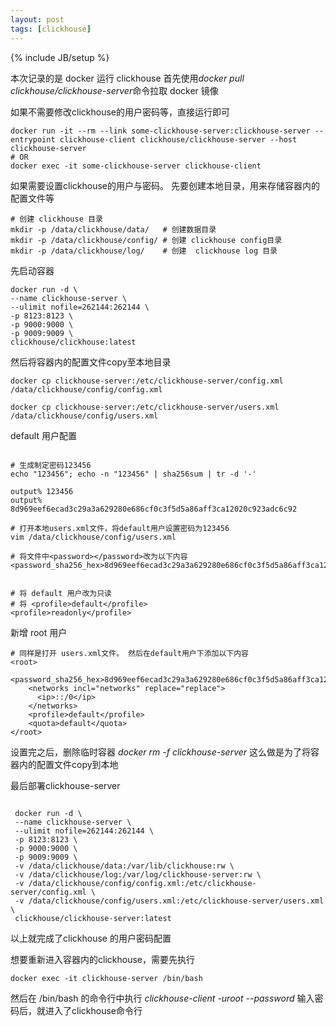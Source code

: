 ```yaml
---
layout: post
tags: [clickhouse]
---
```

{% include JB/setup %}


本次记录的是  docker 运行 clickhouse
首先使用*docker pull clickhouse/clickhouse-server*命令拉取 docker 镜像

如果不需要修改clickhouse的用户密码等，直接运行即可
```shell
docker run -it --rm --link some-clickhouse-server:clickhouse-server --entrypoint clickhouse-client clickhouse/clickhouse-server --host clickhouse-server
# OR
docker exec -it some-clickhouse-server clickhouse-client
```


如果需要设置clickhouse的用户与密码。 先要创建本地目录，用来存储容器内的配置文件等
```shell
# 创建 clickhouse 目录
mkdir -p /data/clickhouse/data/   # 创建数据目录
mkdir -p /data/clickhouse/config/ # 创建 clickhouse config目录
mkdir -p /data/clickhouse/log/    # 创建  clickhouse log 目录
```

先启动容器
```shell
docker run -d \
--name clickhouse-server \
--ulimit nofile=262144:262144 \
-p 8123:8123 \
-p 9000:9000 \
-p 9009:9009 \
clickhouse/clickhouse:latest
```

然后将容器内的配置文件copy至本地目录
```shell
docker cp clickhouse-server:/etc/clickhouse-server/config.xml  /data/clickhouse/config/config.xml

docker cp clickhouse-server:/etc/clickhouse-server/users.xml /data/clickhouse/config/users.xml
```


default 用户配置
```shell

# 生成制定密码123456
echo "123456"; echo -n "123456" | sha256sum | tr -d '-'

output% 123456
output% 8d969eef6ecad3c29a3a629280e686cf0c3f5d5a86aff3ca12020c923adc6c92

# 打开本地users.xml文件，将default用户设置密码为123456
vim /data/clickhouse/config/users.xml

# 将文件中<password></password>改为以下内容
<password_sha256_hex>8d969eef6ecad3c29a3a629280e686cf0c3f5d5a86aff3ca12020c923adc6c92</password_sha256_hex>


# 将 default 用户改为只读
# 将 <profile>default</profile>
<profile>readonly</profile>
```


新增 root 用户
```shell
# 同样是打开 users.xml文件。 然后在default用户下添加以下内容
<root>
    <password_sha256_hex>8d969eef6ecad3c29a3a629280e686cf0c3f5d5a86aff3ca12020c923adc6c92</password_sha256_hex>
    <networks incl="networks" replace="replace">
      <ip>::/0</ip>
    </networks>
    <profile>default</profile>
    <quota>default</quota>
</root>
```

设置完之后，删除临时容器 *docker rm -f clickhouse-server* 这么做是为了将容器内的配置文件copy到本地

最后部署clickhouse-server
```shell

 docker run -d \
 --name clickhouse-server \
 --ulimit nofile=262144:262144 \
 -p 8123:8123 \
 -p 9000:9000 \
 -p 9009:9009 \
 -v /data/clickhouse/data:/var/lib/clickhouse:rw \
 -v /data/clickhouse/log:/var/log/clickhouse-server:rw \
 -v /data/clickhouse/config/config.xml:/etc/clickhouse-server/config.xml \
 -v /data/clickhouse/config/users.xml:/etc/clickhouse-server/users.xml \
 clickhouse/clickhouse-server:latest
```


以上就完成了clickhouse 的用户密码配置

想要重新进入容器内的clickhouse，需要先执行
```shell
docker exec -it clickhouse-server /bin/bash
```

然后在 /bin/bash 的命令行中执行 *clickhouse-client -uroot --password* 输入密码后，就进入了clickhouse命令行